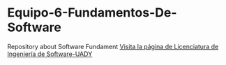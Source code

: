 # Equipo-6-Fundamentos-De-Software
Repository about Software Fundament 
[Visita la página de Licenciatura de Ingeniería de Software-UADY](https://www.matematicas.uady.mx/planes-de-estudio/licenciaturas/licenciatura-en-ingenieria-de-software)
